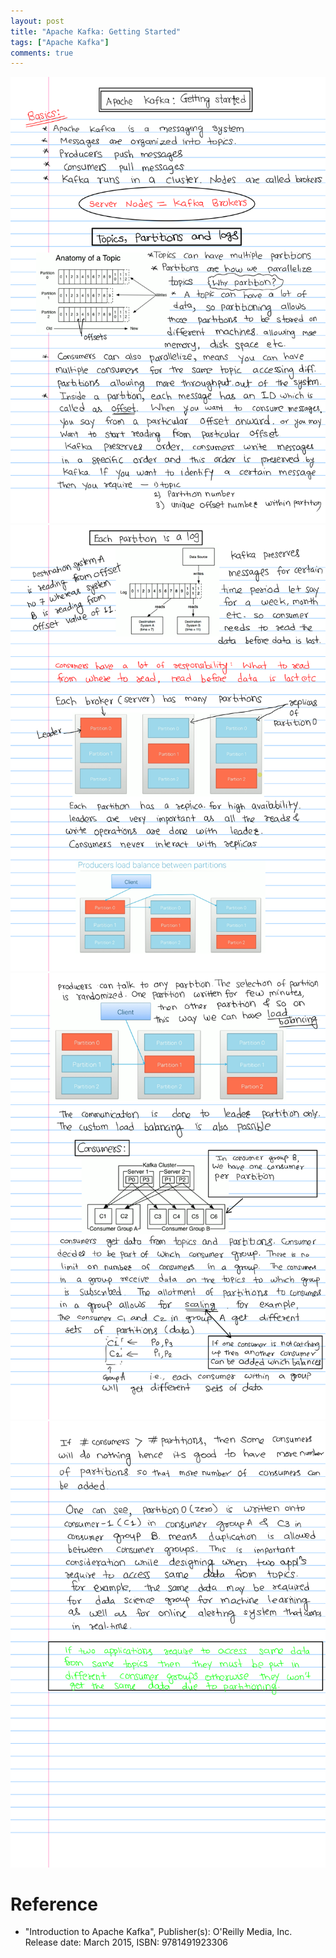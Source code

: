 ```yaml
---
layout: post
title: "Apache Kafka: Getting Started"
tags: ["Apache Kafka"]
comments: true
---
```


![](/assets/images/20211227/1.png)
![](/assets/images/20211227/2.png)
![](/assets/images/20211227/3.png)
![](/assets/images/20211227/4.png)

# Reference
* "Introduction to Apache Kafka", Publisher(s): O'Reilly Media, Inc.
    Release date: March 2015, ISBN: 9781491923306

